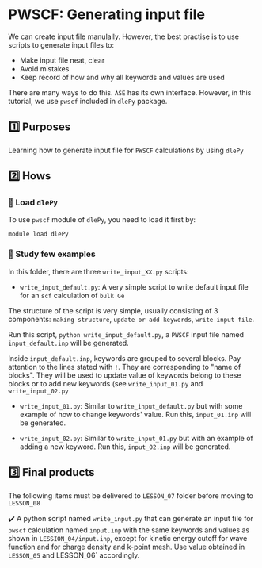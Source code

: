 # PWSCF: Generating input file 

We can create input file manulally. However, the best practise is to use scripts to generate input files to:

- Make input file neat, clear
- Avoid mistakes
- Keep record of how and why all keywords and values are used

There are many ways to do this. `ASE` has its own interface. However, in this tutorial, we use `pwscf` included in `dlePy` package.

## :one: Purposes
Learning how to generate input file for `PWSCF` calculations by using `dlePy`

## :two: Hows
### :large_blue_diamond: Load `dlePy`

To use `pwscf` module of `dlePy`, you need to load it first by:

```
module load dlePy
```

### :large_blue_diamond: Study few examples

In this folder, there are three `write_input_XX.py` scripts:

- `write_input_default.py`: A very simple script to write default input file for an `scf` calculation of `bulk Ge`

The structure of the script is very simple, usually consisting of 3 components: `making structure`, `update or add keywords`, `write input file`.

Run this script, `python write_input_default.py`, a `PWSCF` input file named `input_default.inp` will be generated.

Inside `input_default.inp`, keywords are grouped to several blocks. Pay attention to the lines stated with `!`. They are corresponding to "name of blocks". They will be used to update value of keywords belong to these blocks or to add new keywords (see `write_input_01.py` and `write_input_02.py`

- `write_input_01.py`: Similar to `write_input_default.py` but with some example of how to change keywords' value. Run this, `input_01.inp` will be generated.

- `write_input_02.py`: Similar to `write_input_01.py` but with an example of adding a new keyword. Run this, `input_02.inp` will be generated.

## :three: Final products
The following items must be delivered to `LESSON_07` folder before moving to `LESSON_08`

:heavy_check_mark: A python script named `write_input.py` that can generate an input file for `pwscf` calculation named `input.inp` with the same keywords and values as shown in `LESSION_04/input.inp`, except for kinetic energy cutoff for wave function and for charge density and k-point mesh. Use value obtained in `LESSON_05` and LESSON_06` accordingly.


